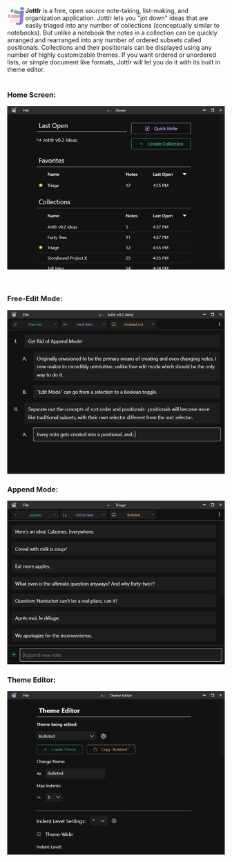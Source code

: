 <img width="42" src="app-icon.png" align="left" /> **Jottlr** is a free, open source note-taking, list-making, and organization application. Jottlr lets you "jot down" ideas that are easily triaged into any number of collections (conceptually similar to notebooks). But unlike a notebook the notes in a collection can be quickly arranged and rearranged into any number of ordered subsets called positionals. Collections and their positionals can be displayed using any number of highly customizable themes. If you want ordered or unordered lists, or simple document like formats, Jottlr will let you do it with its built in theme editor.
<br>
<br>
### Home Screen:
<p align="center">
  <img src="./static/readme-img/homepage.png">
</p>
<br>

### Free-Edit Mode:
<p align="center">
  <img src="./static/readme-img/freeedit.png">
</p>

### Append Mode:
<p align="center">
  <img src="./static/readme-img/appendmode.png">
</p>


### Theme Editor:
<p align="center">
  <img src="./static/readme-img/themeeditor.png">
</p>
